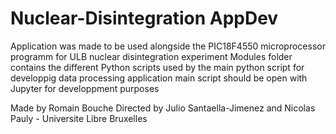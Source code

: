 # Nuclear-Disintegration AppDev

Application was made to be used alongside the PIC18F4550 microprocessor programm for ULB nuclear disintegration experiment
Modules folder contains the different Python scripts used by the main python script for developpig data processing application
main script should be open with Jupyter for developpment purposes

Made by Romain Bouche
Directed by Julio Santaella-Jimenez and Nicolas Pauly - Universite Libre Bruxelles